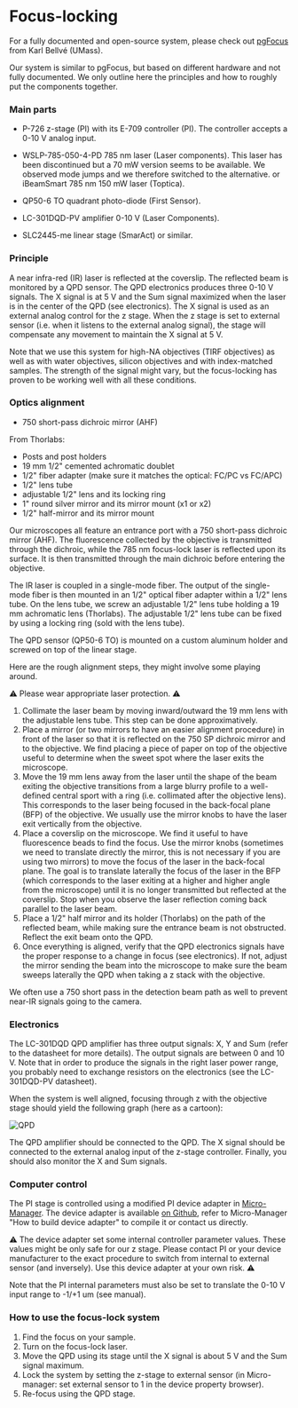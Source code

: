 # Focus-locking

For a fully documented and open-source system, please check out [pgFocus](http://big.umassmed.edu/wiki/index.php/PgFocus) from Karl Bellvé (UMass).

Our system is similar to pgFocus, but based on different hardware and not fully documented. We only outline here the principles and how to roughly put the components together.

### Main parts

- P-726 z-stage (PI) with its E-709 controller (PI). The controller accepts a 0-10 V analog input.
- WSLP-785-050-4-PD 785 nm laser (Laser components). This laser has been discontinued but a 70 mW version seems to be available. We observed mode jumps and we therefore switched to the alternative.
  or
  iBeamSmart 785 nm 150 mW laser (Toptica).

- QP50-6 TO quadrant photo-diode (First Sensor).
- LC-301DQD-PV amplifier 0-10 V (Laser Components).
- SLC2445-me linear stage (SmarAct) or similar.



### Principle

A near infra-red (IR) laser is reflected at the coverslip. The reflected beam is monitored by a QPD sensor. The QPD electronics produces three 0-10 V signals. The X signal is at 5 V and the Sum signal maximized when the laser is in the center of the QPD (see electronics). The X signal is used as an external analog control for the z stage. When the z stage is set to external sensor (i.e. when it listens to the external analog signal), the stage will compensate any movement to maintain the X signal at 5 V. 

Note that we use this system for high-NA objectives (TIRF objectives) as well as with water objectives, silicon objectives and with index-matched samples. The strength of the signal might vary, but the focus-locking has proven to be working well with all these conditions.

### Optics alignment

- 750 short-pass dichroic mirror (AHF)

From Thorlabs:

- Posts and post holders
- 19 mm 1/2" cemented achromatic doublet
- 1/2" fiber adapter (make sure it matches the optical: FC/PC vs FC/APC)
- 1/2" lens tube
- adjustable 1/2" lens and its locking ring
- 1" round silver mirror and its mirror mount (x1 or x2)
- 1/2" half-mirror and its mirror mount

Our microscopes all feature an entrance port with a 750 short-pass dichroic mirror (AHF). The fluorescence collected by the objective is transmitted through the dichroic, while the 785 nm focus-lock laser is reflected upon its surface. It is then transmitted through the main dichroic before entering the objective.

The IR laser is coupled in a single-mode fiber. The output of the single-mode fiber is then mounted in an 1/2" optical fiber adapter within a 1/2" lens tube.  On the lens tube, we screw an adjustable 1/2" lens tube holding a 19 mm achromatic lens (Thorlabs). The adjustable 1/2" lens tube can be fixed by using a locking ring (sold with the lens tube).

The QPD sensor (QP50-6 TO) is mounted on a custom aluminum holder and screwed on top of the linear stage. 

Here are the rough alignment steps, they might involve some playing around.

:warning: Please wear appropriate laser protection. :warning: 

1. Collimate the laser beam by moving inward/outward the 19 mm lens with the adjustable lens tube. This step can be done approximatively.
2. Place a mirror (or two mirrors to have an easier alignment procedure) in front of the laser so that it is reflected on the 750 SP dichroic mirror and to the objective. We find placing a piece of paper on top of the objective useful to determine when the sweet spot where the laser exits the microscope.
3. Move the 19 mm lens away from the laser until the shape of the beam exiting the objective transitions from a large blurry profile to a well-defined central sport with a ring (i.e. collimated after the objective lens). This corresponds to the laser being focused in the back-focal plane (BFP) of the objective. We usually use the mirror knobs to have the laser exit vertically from the objective.
4. Place a coverslip on the microscope. We find it useful to have fluorescence beads to find the focus. Use the mirror knobs (sometimes we need to translate directly the mirror, this is not necessary if you are using two mirrors) to move the focus of the laser in the back-focal plane. The goal is to translate laterally the focus of the laser in the BFP (which corresponds to the laser exiting at a higher and higher angle from the microscope) until it is no longer transmitted but reflected at the coverslip. Stop when you observe the laser reflection coming back parallel to the laser beam.
5. Place a 1/2" half mirror and its holder (Thorlabs) on the path of the reflected beam, while making sure the entrance beam is not obstructed. Reflect the exit beam onto the QPD.
6. Once everything is aligned, verify that the QPD electronics signals have the proper response to a change in focus (see electronics). If not, adjust the mirror sending the beam into the microscope to make sure the beam sweeps laterally the QPD when taking a z stack with the objective.

We often use a 750 short pass in the detection beam path as well to prevent near-IR signals going to the camera.

### Electronics

The LC-301DQD QPD amplifier has three output signals: X, Y and Sum (refer to the datasheet for more details). The output signals are between 0 and 10 V. Note that in order to produce the signals in the right laser power range, you probably need to exchange resistors on the electronics (see the LC-301DQD-PV datasheet).

When the system is well aligned, focusing through z with the objective stage should yield the following graph (here as a cartoon):

![QPD](X:\users\Joran\Illustrator\QPD.png)

The QPD amplifier should be connected to the QPD. The X signal should be connected to the external analog input of the z-stage controller. Finally, you should also monitor the X and Sum signals.



### Computer control

The PI stage is controlled using a modified PI device adapter in [Micro-Manager](https://micro-manager.org/). The device adapter is available [on Github](https://github.com/jdeschamps/MM-ownAdapters/tree/ownAdapters/DeviceAdapters/PI_FocusLock), refer to Micro-Manager "How to build device adapter" to compile it or contact us directly. 

:warning: The device adapter set some internal controller parameter values. These values might be only safe for our z stage. Please contact PI or your device manufacturer to the exact procedure to switch from internal to external sensor (and inversely). ​Us​e​ th​i​s ​d​e​vi​ce ​a​dap​te​r ​a​t ​y​o​ur​ ​ow​n ​ri​sk​.​ :warning:

Note that the PI internal parameters must also be set to translate the 0-10 V input range to -1/+1 um (see manual).



### How to use the focus-lock system

1. Find the focus on your sample.
2. Turn on the focus-lock laser.
3. Move the QPD using its stage until the X signal is about 5 V and the Sum signal maximum.
4. Lock the system by setting the z-stage to external sensor (in Micro-manager: set external sensor to 1 in the device property browser).
5. Re-focus using the QPD stage.